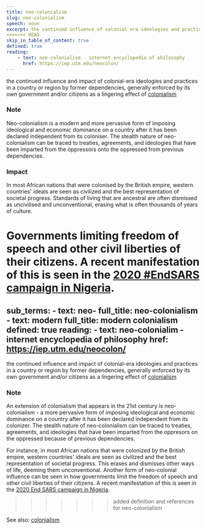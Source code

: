 ```yaml
---
title: neo-colonialism
slug: neo-colonialism
speech: noun
excerpt: the continued influence of colonial era ideologies and practices in a country or region by former dependencies, generally enforced by its own government and/or citizens as a lingering effect of colonialism
<<<<<<< HEAD
skip_in_table_of_content: true
defined: true
reading:
    - text: neo-colonialism - internet encyclopedia of philosophy
      href: https://iep.utm.edu/neocolon/
---
```


the continued influence and impact of colonial-era ideologies and practices in a country or region by former dependencies, generally enforced by its own government and/or citizens as a lingering effect of [colonialism](/definitions/colonialism)

### Note

Neo-colonialism is a modern and more pervasive form of imposing ideological and economic dominance on a country after it has been declared independent from its coloniser. The stealth nature of neo-colonialism can be traced to treaties, agreements, and ideologies that have been imparted from the oppressors onto the oppressed from previous dependencies.

### Impact

In most African nations that were colonised by the British empire, western countries' ideals are seen as civilized and the best representation of societal progress. Standards of living that are ancestral are often dismissed as uncivilised and unconventional, erasing what is often thousands of years of culture.

Governments limiting freedom of speech and other civil liberties of their citizens. A recent manifestation of this is seen in the [2020 #EndSARS campaign in Nigeria](https://en.wikipedia.org/wiki/End_SARS).
=======
sub_terms:
    - text: neo-
    full_title: neo-colonialism
    - text: modern
    full_title: modern colonialism
defined: true
reading:
    - text: neo-colonialim - internet encyclopedia of philosophy
      href: https://iep.utm.edu/neocolon/
---

the continued influence and impact of colonial-era ideologies and practices in a country or region by former dependencies, generally enforced by its own government and/or citizens as a lingering effect of [colonialism](/definitions/colonialism)

### Note

An extension of colonialism that appears in the 21st century is neo-colonialism - a more pervasive form of imposing ideological and economic dominance on a country after it has been declared independent from its colonizer. The stealth nature of neo-colonialism can be traced to treaties, agreements, and ideologies that have been imparted from the oppresors on the oppressed because of previous dependencies.

For instance, in most African nations that were colonized by the British empire, western countries' ideals are seen as civilized and the best representation of societal progress. This erases and dismisses other ways of life, deeming them unconventional. Another form of neo-colonial influence can be seen in how governments limit the freedom of speech and other civil liberties of their citizens. A recent manifestation of this is seen in the [2020 End SARS campaign in Nigeria](https://en.wikipedia.org/wiki/End_SARS).
>>>>>>> added definition and references for neo-colonialism

See also: [colonialism](/definitions/colonialism)
